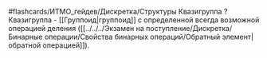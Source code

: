 #flashcards/ИТМО_гейдев/Дискретка/Структуры
Квазигруппа
?
Квазигруппа - [[Группоид|группоид]] с определенной всегда возможной операцией деления ([[../../../Экзамен на поступление/Дискретка/Бинарные операции/Свойства бинарных операций/Обратный элемент|обратной операцией]]).
